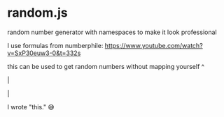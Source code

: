 # random.js
random number generator with namespaces to make it look professional

I use formulas from numberphile: https://www.youtube.com/watch?v=SxP30euw3-0&t=332s

this can be used to get random numbers without mapping yourself
^

|

|

I wrote "this." 😅

